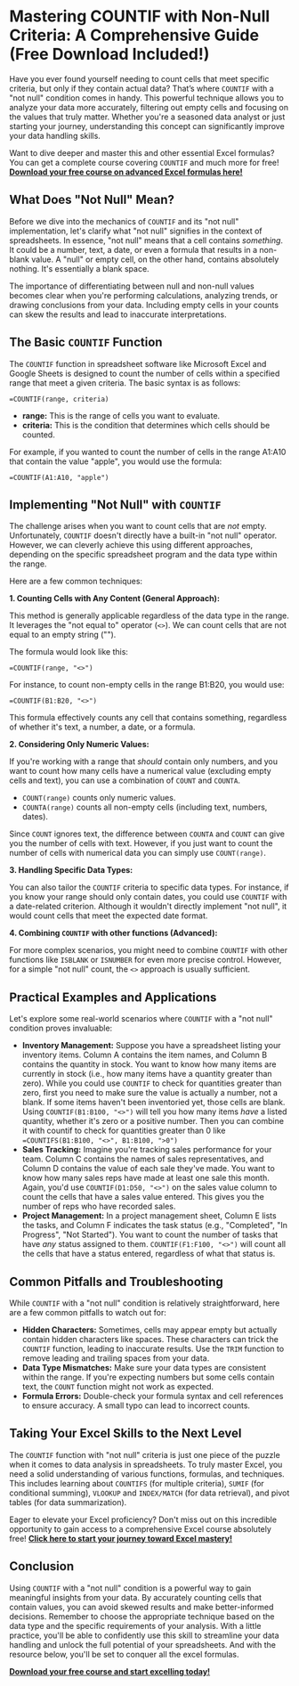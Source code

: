 # Mastering COUNTIF with Non-Null Criteria: A Comprehensive Guide (Free Download Included!)

Have you ever found yourself needing to count cells that meet specific criteria, but only if they contain actual data? That’s where `COUNTIF` with a "not null" condition comes in handy. This powerful technique allows you to analyze your data more accurately, filtering out empty cells and focusing on the values that truly matter. Whether you're a seasoned data analyst or just starting your journey, understanding this concept can significantly improve your data handling skills.

Want to dive deeper and master this and other essential Excel formulas?  You can get a complete course covering `COUNTIF` and much more for free! **[Download your free course on advanced Excel formulas here!](https://udemywork.com/countif-not-null)**

## What Does "Not Null" Mean?

Before we dive into the mechanics of `COUNTIF` and its "not null" implementation, let's clarify what "not null" signifies in the context of spreadsheets. In essence, "not null" means that a cell contains *something*. It could be a number, text, a date, or even a formula that results in a non-blank value. A "null" or empty cell, on the other hand, contains absolutely nothing. It's essentially a blank space.

The importance of differentiating between null and non-null values becomes clear when you're performing calculations, analyzing trends, or drawing conclusions from your data. Including empty cells in your counts can skew the results and lead to inaccurate interpretations.

## The Basic `COUNTIF` Function

The `COUNTIF` function in spreadsheet software like Microsoft Excel and Google Sheets is designed to count the number of cells within a specified range that meet a given criteria. The basic syntax is as follows:

`=COUNTIF(range, criteria)`

*   **range:** This is the range of cells you want to evaluate.
*   **criteria:** This is the condition that determines which cells should be counted.

For example, if you wanted to count the number of cells in the range A1:A10 that contain the value "apple", you would use the formula:

`=COUNTIF(A1:A10, "apple")`

## Implementing "Not Null" with `COUNTIF`

The challenge arises when you want to count cells that are *not* empty.  Unfortunately, `COUNTIF` doesn't directly have a built-in "not null" operator.  However, we can cleverly achieve this using different approaches, depending on the specific spreadsheet program and the data type within the range.

Here are a few common techniques:

**1. Counting Cells with Any Content (General Approach):**

This method is generally applicable regardless of the data type in the range.  It leverages the "not equal to" operator (`<>`). We can count cells that are not equal to an empty string ("").

The formula would look like this:

`=COUNTIF(range, "<>")`

For instance, to count non-empty cells in the range B1:B20, you would use:

`=COUNTIF(B1:B20, "<>")`

This formula effectively counts any cell that contains something, regardless of whether it's text, a number, a date, or a formula.

**2. Considering Only Numeric Values:**

If you're working with a range that *should* contain only numbers, and you want to count how many cells have a numerical value (excluding empty cells and text), you can use a combination of `COUNT` and `COUNTA`.

*   `COUNT(range)` counts only numeric values.
*   `COUNTA(range)` counts all non-empty cells (including text, numbers, dates).

Since `COUNT` ignores text, the difference between `COUNTA` and `COUNT` can give you the number of cells with text. However, if you just want to count the number of cells with numerical data you can simply use `COUNT(range)`.

**3. Handling Specific Data Types:**

You can also tailor the `COUNTIF` criteria to specific data types. For instance, if you know your range should only contain dates, you could use `COUNTIF` with a date-related criterion. Although it wouldn't directly implement "not null", it would count cells that meet the expected date format.

**4. Combining `COUNTIF` with other functions (Advanced):**

For more complex scenarios, you might need to combine `COUNTIF` with other functions like `ISBLANK` or `ISNUMBER` for even more precise control.  However, for a simple "not null" count, the `<>` approach is usually sufficient.

## Practical Examples and Applications

Let's explore some real-world scenarios where `COUNTIF` with a "not null" condition proves invaluable:

*   **Inventory Management:**  Suppose you have a spreadsheet listing your inventory items. Column A contains the item names, and Column B contains the quantity in stock.  You want to know how many items are currently in stock (i.e., how many items have a quantity greater than zero).  While you could use `COUNTIF` to check for quantities greater than zero, first you need to make sure the value is actually a number, not a blank.  If some items haven't been inventoried yet, those cells are blank.  Using `COUNTIF(B1:B100, "<>")` will tell you how many items *have* a listed quantity, whether it's zero or a positive number. Then you can combine it with countif to check for quantities greater than 0 like `=COUNTIFS(B1:B100, "<>", B1:B100, ">0")`
*   **Sales Tracking:**  Imagine you're tracking sales performance for your team.  Column C contains the names of sales representatives, and Column D contains the value of each sale they've made.  You want to know how many sales reps have made at least one sale this month.  Again, you'd use `COUNTIF(D1:D50, "<>")` on the sales value column to count the cells that have a sales value entered.  This gives you the number of reps who have recorded sales.
*   **Project Management:** In a project management sheet, Column E lists the tasks, and Column F indicates the task status (e.g., "Completed", "In Progress", "Not Started").  You want to count the number of tasks that have *any* status assigned to them.  `COUNTIF(F1:F100, "<>")` will count all the cells that have a status entered, regardless of what that status is.

## Common Pitfalls and Troubleshooting

While `COUNTIF` with a "not null" condition is relatively straightforward, here are a few common pitfalls to watch out for:

*   **Hidden Characters:** Sometimes, cells may appear empty but actually contain hidden characters like spaces. These characters can trick the `COUNTIF` function, leading to inaccurate results.  Use the `TRIM` function to remove leading and trailing spaces from your data.
*   **Data Type Mismatches:**  Make sure your data types are consistent within the range.  If you're expecting numbers but some cells contain text, the `COUNT` function might not work as expected.
*   **Formula Errors:** Double-check your formula syntax and cell references to ensure accuracy.  A small typo can lead to incorrect counts.

## Taking Your Excel Skills to the Next Level

The `COUNTIF` function with "not null" criteria is just one piece of the puzzle when it comes to data analysis in spreadsheets. To truly master Excel, you need a solid understanding of various functions, formulas, and techniques. This includes learning about `COUNTIFS` (for multiple criteria), `SUMIF` (for conditional summing), `VLOOKUP` and `INDEX/MATCH` (for data retrieval), and pivot tables (for data summarization).

Eager to elevate your Excel proficiency? Don't miss out on this incredible opportunity to gain access to a comprehensive Excel course absolutely free! **[Click here to start your journey toward Excel mastery!](https://udemywork.com/countif-not-null)**

## Conclusion

Using `COUNTIF` with a "not null" condition is a powerful way to gain meaningful insights from your data. By accurately counting cells that contain values, you can avoid skewed results and make better-informed decisions. Remember to choose the appropriate technique based on the data type and the specific requirements of your analysis.  With a little practice, you'll be able to confidently use this skill to streamline your data handling and unlock the full potential of your spreadsheets.  And with the resource below, you'll be set to conquer all the excel formulas.

**[Download your free course and start excelling today!](https://udemywork.com/countif-not-null)**
